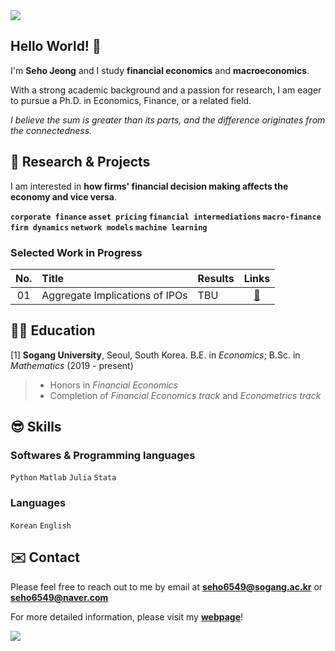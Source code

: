 <img src="https://capsule-render.vercel.app/api?type=waving&color=gradient&customColorList=2&height=100&section=header" />

## Hello World! 👋
I'm **Seho Jeong** and I study **financial economics** and **macroeconomics**.

With a strong academic background and a passion for research, I am eager to pursue a Ph.D. in Economics, Finance, or a related field.

*I believe the sum is greater than its parts, and the difference originates from the connectedness.*


## 🤩 Research & Projects
I am interested in **how firms' financial decision making affects the economy and vice versa**. 

**`corporate finance` `asset pricing` `financial intermediations` `macro-finance` `firm dynamics` `network models` `machine learning`**

### Selected Work in Progress

|No.|Title                                                |Results                    |Links    |
|:-:|:----------------------------------------------------|:--------------------------|:-------:|
|01 |Aggregate Implications of IPOs                       |TBU                        |[🔗]()|


## 👨‍🎓 Education
\[1\] **Sogang University**, Seoul, South Korea. B.E. in *Economics*; B.Sc. in *Mathematics* (2019 - present)
> - Honors in *Financial Economics* <br>
> - Completion of *Financial Economics track* and *Econometrics track*


## 😎 Skills
### Softwares & Programming languages
`Python`  `Matlab` `Julia` `Stata`

### Languages
`Korean` `English`

## ✉️ Contact
Please feel free to reach out to me by email at **seho6549@sogang.ac.kr** or **seho6549@naver.com**

For more detailed information, please visit my [**webpage**](https://zogvc.github.io/)!

<img src="https://capsule-render.vercel.app/api?type=waving&color=gradient&customColorList=2&height=100&section=footer" />

